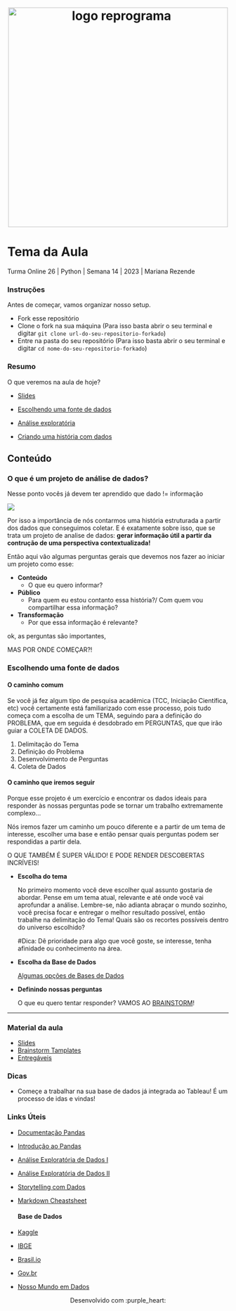<h1 align="center">
  <img src="assets/reprograma-fundos-claros.png" alt="logo reprograma" width="500">
</h1>

# Tema da Aula

Turma Online 26 | Python | Semana 14 | 2023 | Mariana Rezende

### Instruções
Antes de começar, vamos organizar nosso setup.
* Fork esse repositório 
* Clone o fork na sua máquina (Para isso basta abrir o seu terminal e digitar `git clone url-do-seu-repositorio-forkado`)
* Entre na pasta do seu repositório (Para isso basta abrir o seu terminal e digitar `cd nome-do-seu-repositorio-forkado`)

### Resumo
O que veremos na aula de hoje?
* [Slides](https://www.canva.com/design/DAFzkvKuiiY/ms5PQwLZPqkdIQb7mYHJQQ/edit?utm_content=DAFzkvKuiiY&utm_campaign=designshare&utm_medium=link2&utm_source=sharebutton)

* [Escolhendo uma fonte de dados](#Escolhendoumafontededados)
* [Análise exploratória](#Tema4)
* [Criando uma história com dados](#Tema3)

## Conteúdo

### O que é um projeto de análise de dados?
Nesse ponto vocês já devem ter aprendido que dado != informação

![](https://i.gifer.com/4IpF.gif)

Por isso a importância de nós contarmos uma história estruturada a partir dos dados que conseguimos coletar. E é exatamente sobre isso, que se trata um projeto de analise de dados: **gerar informação útil a partir da contrução de uma perspectiva contextualizada!**

Então aqui vão algumas perguntas gerais que devemos nos fazer ao iniciar um projeto como esse:

- **Conteúdo**
  - O que eu quero informar?
- **Público**
  - Para quem eu estou contanto essa história?/ Com quem vou compartilhar essa informação?
- **Transformação**
  - Por que essa informação é relevante?
    
ok, as perguntas são importantes, 

MAS POR ONDE COMEÇAR?!

### Escolhendo uma fonte de dados

#### O caminho comum
Se você já fez algum tipo de pesquisa acadêmica (TCC, Iniciação Científica, etc) você certamente está familiarizado com esse processo, pois tudo começa com a escolha de um TEMA, seguindo para a definição do PROBLEMA, que em seguida é desdobrado em PERGUNTAS, que que irão guiar a COLETA DE DADOS.

1. Delimitação do Tema
2. Definição do Problema
3. Desenvolvimento de Perguntas
4. Coleta de Dados

#### O caminho que iremos seguir
Porque esse projeto é um exercício e encontrar os dados ideais para responder às nossas perguntas pode se tornar um trabalho extremamente complexo...

Nós iremos fazer um caminho um pouco diferente e a partir de um tema de interesse, escolher uma base e então pensar quais perguntas podem ser respondidas a partir dela.

O QUE TAMBÉM É SUPER VÁLIDO! E PODE RENDER DESCOBERTAS INCRÍVEIS!

  * **Escolha do tema**

    No primeiro momento você deve escolher qual assunto gostaria de abordar. Pense em um tema atual, relevante e até onde você vai aprofundar a análise. Lembre-se, não adianta abraçar o mundo sozinho, você precisa focar e entregar o melhor resultado possível, então trabalhe na delimitação do Tema! Quais são os recortes possíveis dentro do universo escolhido?

    #Dica: Dê prioridade para algo que você goste, se interesse, tenha afinidade ou conhecimento na área.

  * **Escolha da Base de Dados**
    
    [Algumas opções de Bases de Dados](#base-de-dados)

* **Definindo nossas perguntas**
  
  O que eu quero tentar responder? VAMOS AO [BRAINSTORM](#material-da-aula)!

***

### Material da aula 
* [Slides](https://www.canva.com/design/DAFzkvKuiiY/ms5PQwLZPqkdIQb7mYHJQQ/edit?utm_content=DAFzkvKuiiY&utm_campaign=designshare&utm_medium=link2&utm_source=sharebutton)
* [Brainstorm Tamplates](https://www.canva.com/design/DAF1Fjhzuuo/dWrzvTBF4n5oMWZzZQiS7w/edit?utm_content=DAF1Fjhzuuo&utm_campaign=designshare&utm_medium=link2&utm_source=sharebutton)
* [Entregáveis](https://docs.google.com/document/d/e/2PACX-1vSg6G-QMxEYCFCwjmtgDY7bmOAxfGKyVIqGFdqr9LuuwbGmWZ69PCZRW_cha5iX7WB89FXWrFjHtvVX/pub)

### Dicas
- Começe a trabalhar na sua base de dados já integrada ao Tableau! É um processo de idas e vindas!

### Links Úteis
- [Documentação Pandas](https://pandas.pydata.org/docs/user_guide/index.html#user-guide)
- [Introdução ao Pandas](https://medium.com/tech-grupozap/introdu%C3%A7%C3%A3o-a-biblioteca-pandas-89fa8ed4fa38)
- [Análise Exploratória de Dados I](https://escoladedados.org/tutoriais/analise-exploratoria-de-dados/)
- [Análise Exploratória de Dados II](https://www.alura.com.br/artigos/analise-exploratoria)
- [Storytelling com Dados](https://medium.com/resumos-resenhas/storytelling-com-dados-resumo-fd63ebe4f704)
- [Markdown Cheastsheet](https://www.ibm.com/docs/en/watson-studio-local/1.2.3?topic=notebooks-markdown-jupyter-cheatsheet)

  #### Base de Dados
- [Kaggle](https://www.kaggle.com/datasets)
- [IBGE](https://ces.ibge.gov.br/base-de-dados/links-base-de-dados.html)
- [Brasil.io](https://brasil.io/datasets/)
- [Gov.br](https://dados.gov.br/dados/conjuntos-dados)
- [Nosso Mundo em Dados](https://ourworldindata.org/charts)


<p align="center">
Desenvolvido com :purple_heart:  
</p>

